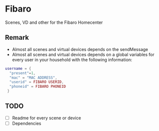 # Fibaro
Scenes, VD and other for the Fibaro Homecenter

## Remark
- Almost all scenes and virtual devices depends on the sendMessage
- Almost all scenes and virtual devices depends on a global variables for every user in your household with the following information:
```lua
username = {
  "present"=1,
  "mac" = "MAC ADDRESS",
  "userid" = FIBARO USERID,
  "phoneid" = FIBARO PHONEID
 }
```

## TODO
- [ ] Readme for every scene or device
- [ ] Dependencies
